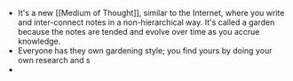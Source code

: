 - It's a new [[Medium of Thought]], similar to the Internet, where you write and inter-connect notes in a non-hierarchical way. It's called a garden because the notes are tended and evolve over time as you accrue knowledge.
- Everyone has they own gardening style; you find yours by doing your own research and s
-